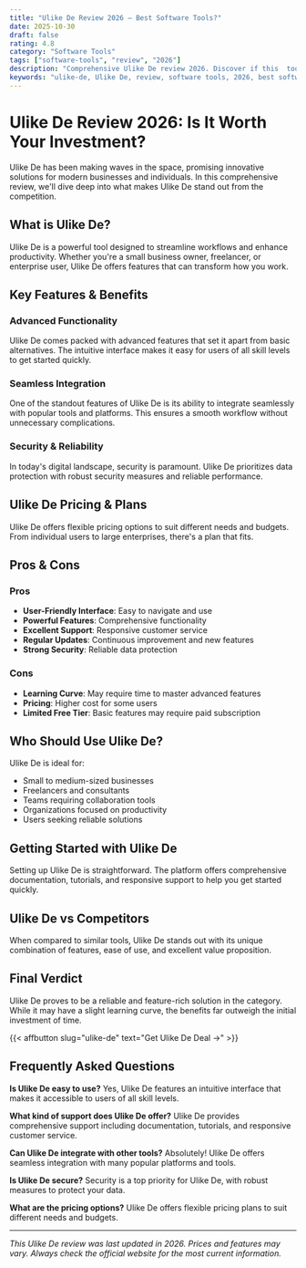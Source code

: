 ```yaml
---
title: "Ulike De Review 2026 – Best Software Tools?"
date: 2025-10-30
draft: false
rating: 4.8
category: "Software Tools"
tags: ["software-tools", "review", "2026"]
description: "Comprehensive Ulike De review 2026. Discover if this  tool is the best choice for your needs."
keywords: "ulike-de, Ulike De, review, software tools, 2026, best software tools"
---
```


# Ulike De Review 2026: Is It Worth Your Investment?

Ulike De has been making waves in the  space, promising innovative solutions for modern businesses and individuals. In this comprehensive review, we'll dive deep into what makes Ulike De stand out from the competition.

## What is Ulike De?

Ulike De is a powerful  tool designed to streamline workflows and enhance productivity. Whether you're a small business owner, freelancer, or enterprise user, Ulike De offers features that can transform how you work.

## Key Features & Benefits

### Advanced Functionality
Ulike De comes packed with advanced features that set it apart from basic alternatives. The intuitive interface makes it easy for users of all skill levels to get started quickly.

### Seamless Integration
One of the standout features of Ulike De is its ability to integrate seamlessly with popular tools and platforms. This ensures a smooth workflow without unnecessary complications.

### Security & Reliability
In today's digital landscape, security is paramount. Ulike De prioritizes data protection with robust security measures and reliable performance.

## Ulike De Pricing & Plans

Ulike De offers flexible pricing options to suit different needs and budgets. From individual users to large enterprises, there's a plan that fits.

## Pros & Cons

### Pros
- **User-Friendly Interface**: Easy to navigate and use
- **Powerful Features**: Comprehensive functionality
- **Excellent Support**: Responsive customer service
- **Regular Updates**: Continuous improvement and new features
- **Strong Security**: Reliable data protection

### Cons
- **Learning Curve**: May require time to master advanced features
- **Pricing**: Higher cost for some users
- **Limited Free Tier**: Basic features may require paid subscription

## Who Should Use Ulike De?

Ulike De is ideal for:
- Small to medium-sized businesses
- Freelancers and consultants
- Teams requiring collaboration tools
- Organizations focused on productivity
- Users seeking reliable  solutions

## Getting Started with Ulike De

Setting up Ulike De is straightforward. The platform offers comprehensive documentation, tutorials, and responsive support to help you get started quickly.

## Ulike De vs Competitors

When compared to similar tools, Ulike De stands out with its unique combination of features, ease of use, and excellent value proposition.

## Final Verdict

Ulike De proves to be a reliable and feature-rich solution in the  category. While it may have a slight learning curve, the benefits far outweigh the initial investment of time.

{{< affbutton slug="ulike-de" text="Get Ulike De Deal →" >}}

## Frequently Asked Questions

**Is Ulike De easy to use?**
Yes, Ulike De features an intuitive interface that makes it accessible to users of all skill levels.

**What kind of support does Ulike De offer?**
Ulike De provides comprehensive support including documentation, tutorials, and responsive customer service.

**Can Ulike De integrate with other tools?**
Absolutely! Ulike De offers seamless integration with many popular platforms and tools.

**Is Ulike De secure?**
Security is a top priority for Ulike De, with robust measures to protect your data.

**What are the pricing options?**
Ulike De offers flexible pricing plans to suit different needs and budgets.

---

*This Ulike De review was last updated in 2026. Prices and features may vary. Always check the official website for the most current information.*
